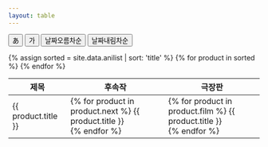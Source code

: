 ```yaml
---
layout: table
---
```


<button id="switchJapaneseBtn">あ</button>
<button id="switchKoreanBtn">가</button>
<button id="sortDateAscBtn">날짜오름차순</button>
<button id="sortDateDescBtn">날짜내림차순</button>

<table>
  <thead>
    <tr>
      <th>제목</th>
      <th>후속작</th>
      <th>극장판</th>
    </tr>
  </thead>
  <tbody id="anilistTableBody">
    {% assign sorted = site.data.anilist | sort: 'title' %}
    {% for product in sorted %}
      <tr>
        <td>{{ product.title }}</td>
        <td>
          {% for product in product.next %}
            {{ product.title }}<br>
          {% endfor %}
        </td>
        <td>
          {% for product in product.film %}
            {{ product.title }}<br>
          {% endfor %}
        </td>
      </tr>
    {% endfor %}
  </tbody>
</table>

<script>
  var tableBody = document.getElementById('anilistTableBody');
  var dateAscBtn = document.getElementById('sortDateAscBtn');
  var dateDescBtn = document.getElementById('sortDateDescBtn');
  var anilistData = {{ site.data.anilist | jsonify }};
  
  function sortTableByDate(order) {
    var sortedData = anilistData.sort(function(a, b) {
      var dateA = a.date.toUpperCase();
      var dateB = b.date.toUpperCase();
      if (dateA < dateB) {
        return order === 'asc' ? -1 : 1;
      }
      if (dateA > dateB) {
        return order === 'asc' ? 1 : -1;
      }
      return 0;
    });
    var sortedTable = '';
    for (var i = 0; i < sortedData.length; i++) {
      var product = sortedData[i];
      sortedTable += '<tr><td>' + product.title + '</td><td>' + product.date + '</td><td>';
      for (var j = 0; j < product.next.length; j++) {
        sortedTable += product.next[j].title + '<br>';
      }
      sortedTable += '</td><td>';
      for (var k = 0; k < product.film.length; k++) {
        sortedTable += product.film[k].title + '<br>';
      }
      sortedTable += '</td></tr>';
    }
    tableBody.innerHTML = sortedTable;
  }
  
  dateAscBtn.addEventListener('click', function() {
    sortTableByDate('asc');
  });
  
  dateDescBtn.addEventListener('click', function() {
    sortTableByDate('desc');
  });
</script>
